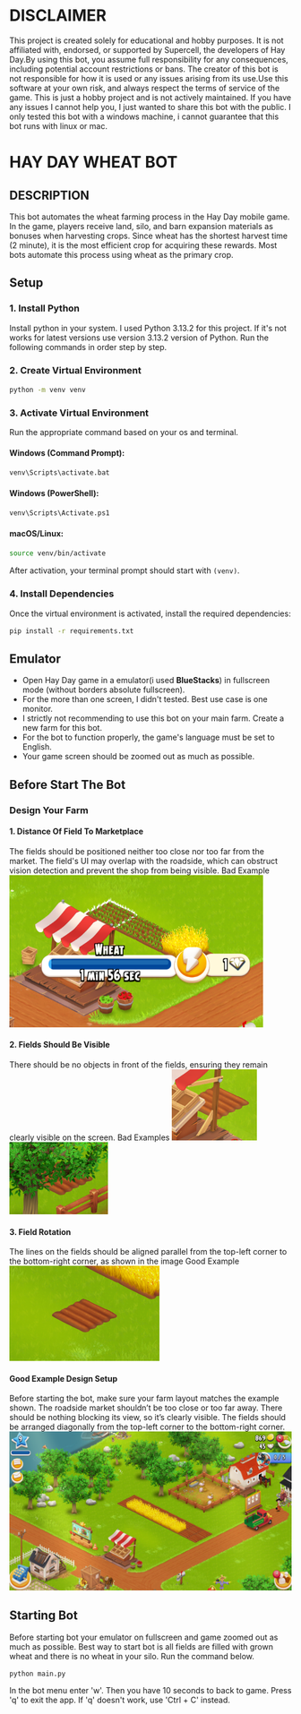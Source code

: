 # DISCLAIMER
This project is created solely for educational and hobby purposes. It is not affiliated with, endorsed, or supported by Supercell, the developers of Hay Day.By using this bot, you assume full responsibility for any consequences, including potential account restrictions or bans. The creator of this bot is not responsible for how it is used or any issues arising from its use.Use this software at your own risk, and always respect the terms of service of the game. This is just a hobby project and is not actively maintained. If you have any issues I cannot help you, I just wanted to share this bot with the public. I only tested this bot with a windows machine, i cannot guarantee that this bot runs with linux or mac.

# HAY DAY WHEAT BOT
## DESCRIPTION
This bot automates the wheat farming process in the Hay Day mobile game. In the game, players receive land, silo, and barn expansion materials as bonuses when harvesting crops. Since wheat has the shortest harvest time (2 minute), it is the most efficient crop for acquiring these rewards. Most bots automate this process using wheat as the primary crop.

## Setup
### 1. Install Python
Install python in your system. I used Python 3.13.2 for this project. If it's not works for latest versions use version 3.13.2 version of Python.
Run the following commands in order step by step.

### 2. Create Virtual Environment
```sh
python -m venv venv
```
### 3. Activate Virtual Environment
Run the appropriate command based on your os and terminal.
#### Windows (Command Prompt):
```sh
venv\Scripts\activate.bat
```

#### Windows (PowerShell):
```sh
venv\Scripts\Activate.ps1
```

#### macOS/Linux:
```sh
source venv/bin/activate
```
After activation, your terminal prompt should start with `(venv)`.

### 4. Install Dependencies

Once the virtual environment is activated, install the required dependencies:

```sh
pip install -r requirements.txt
```
## Emulator
- Open Hay Day game in a emulator(i used **BlueStacks**) in fullscreen mode (without borders absolute fullscreen).
- For the more than one screen, I didn't tested. Best use case is one monitor.
- I strictly not recommending to use this bot on your main farm. Create a new farm for this bot.
- For the bot to function properly, the game's language must be set to English.
- Your game screen should be zoomed out as much as possible.

## Before Start The Bot
### Design Your Farm
#### 1. Distance Of Field To Marketplace
The fields should be positioned neither too close nor too far from the market. The field's UI may overlap with the roadside, which can obstruct vision detection and prevent the shop from being visible.
Bad Example
![UI Overlap](./readme_imgs/badExampleNextToShop.png)

#### 2. Fields Should Be Visible
There should be no objects in front of the fields, ensuring they remain clearly visible on the screen.
Bad Examples
![Field Behind The Shop](./readme_imgs/badExampleBehindShop.png)
![Field Behind The Object](./readme_imgs/badExampleBehindObjects.png)

#### 3. Field Rotation
The lines on the fields should be aligned parallel from the top-left corner to the bottom-right corner, as shown in the image
Good Example
![Correct Rotation](./readme_imgs/correctRotation.png)

#### Good Example Design Setup
Before starting the bot, make sure your farm layout matches the example shown. The roadside market shouldn’t be too close or too far away. There should be nothing blocking its view, so it’s clearly visible. The fields should be arranged diagonally from the top-left corner to the bottom-right corner.
![Good Example](./readme_imgs/goodExample.png)

## Starting Bot
Before starting bot your emulator on fullscreen and game zoomed out as much as possible.
Best way to start bot is all fields are filled with grown wheat and there is no wheat in your silo.
Run the command below.
```sh
python main.py
```
In the bot menu enter 'w'. Then you have 10 seconds to back to game. 
Press 'q' to exit the app. If 'q' doesn't work, use 'Ctrl + C' instead.